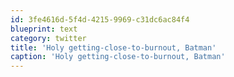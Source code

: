 ```yaml
---
id: 3fe4616d-5f4d-4215-9969-c31dc6ac84f4
blueprint: text
category: twitter
title: 'Holy getting-close-to-burnout, Batman'
caption: 'Holy getting-close-to-burnout, Batman'
---
```


